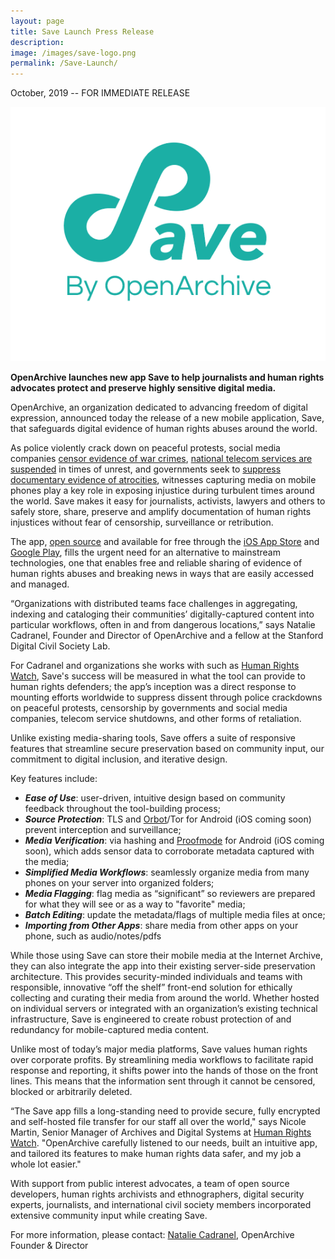 ```yaml
---
layout: page
title: Save Launch Press Release
description: 
image: /images/save-logo.png
permalink: /Save-Launch/
---
```


<p>October, 2019 -- FOR IMMEDIATE RELEASE</p>

<img class="postInlineImage" src="/images/save-logo.png"/>

<p><b>OpenArchive launches new app <span class="appName">Save</span> to help journalists and human rights advocates 
protect and preserve highly sensitive digital media.</b></p>

<p>OpenArchive, an organization dedicated to advancing freedom of digital expression, announced today the 
release of a new mobile application, <span class="appName">Save</span>, that safeguards digital evidence of 
human rights abuses around the world.</p>

<p>As police violently crack down on peaceful protests, social media companies 
<a href="https://theintercept.com/2017/11/02/war-crimes-youtube-facebook-syria-rohingya/" target="_blank">censor evidence of war crimes</a>, 
<a href="https://www.businessinsider.com/iraq-blocks-facebook-whatsapp-cuts-internet-protests-2019-10?r=US&IR=T" target="_blank">national telecom services are suspended</a> 
in times of unrest, and governments seek to <a href="https://www.theguardian.com/global-development/2018/feb/19/myanmar-government-bulldozing-rohingya-mass-grave-hide-evidence" target="_blank">suppress documentary evidence of atrocities</a>, 
witnesses capturing media on mobile phones play a key role in exposing injustice during turbulent times around the world. <span class="appName">Save</span> makes it easy for journalists, activists, lawyers and others to safely store, share, preserve and amplify documentation of human rights injustices without fear of censorship, surveillance or retribution.</p>

<p>The app, <a href="https://github.com/OpenArchive" target="_blank">open source</a> and available for free through the <a href="https://apps.apple.com/hk/app/save-by-openarchive/id1462212414?l=en" target="_blank">iOS App Store</a> and <a href="https://play.google.com/store/apps/details?id=net.opendasharchive.openarchive.release&hl=en" target="_blank">Google Play</a>, fills the urgent need for an alternative to mainstream technologies, one that enables free and reliable sharing of evidence of human rights abuses and breaking news in ways that are easily accessed and managed.</p>

<p>“Organizations with distributed teams face challenges in aggregating, indexing and cataloging their communities’ digitally-captured content into particular workflows, often in and from dangerous locations,” 
says Natalie Cadranel, Founder and Director of OpenArchive and a fellow at the Stanford Digital Civil Society Lab.</p>

<p>For Cadranel and organizations she works with such as <a href="https://www.hrw.org/" target="_blank">Human Rights Watch</a>,  <span class="appName">Save's</span> success will be measured in what the tool can provide to human rights defenders; the app’s inception was a direct response to mounting efforts worldwide to suppress dissent through police crackdowns on peaceful protests, censorship by governments and social media companies, telecom service shutdowns, and other forms of retaliation.</p>

<p>Unlike existing media-sharing tools, <span class="appName">Save</span> offers a suite of responsive features that streamline secure preservation based on community input, our commitment to digital inclusion, and iterative design.</p>

<p>Key features include:</p>
<p><ul><div class="feature">
  <li><b><i>Ease of Use</i></b>: user-driven, intuitive design based on community feedback throughout the tool-building process;</li>
  <li><b><i>Source Protection</i></b>: TLS and <a href="https://guardianproject.info/apps/orbot/" target="_blank">Orbot</a>/Tor for Android (iOS coming soon) prevent interception and surveillance;</li>
  <li><b><i>Media Verification</i></b>: via hashing and <a href="https://guardianproject.info/2017/02/24/combating-fake-news-with-a-smartphone-proof-mode/" target="_blank">Proofmode</a> for Android (iOS coming soon), which adds sensor data to corroborate metadata captured with the media;</li>
  <li><b><i>Simplified Media Workflows</i></b>: seamlessly organize media from many phones on your server into organized folders;
</li>
  <li><b><i>Media Flagging</i></b>: flag media as “significant” so reviewers are prepared for what they will see or as a way to "favorite" media;</li>
   <li><b><i>Batch Editing</i></b>: update the metadata/flags of multiple media files at once;</li>
    <li><b><i>Importing from Other Apps</i></b>: share media from other apps on your phone, such as audio/notes/pdfs</li>
  </div></ul></p>
  
<p>While those using <span class="appName">Save</span> can store their mobile media at the Internet Archive, they can also integrate the app into their existing server-side preservation architecture. This provides security-minded individuals and teams with responsible, innovative “off the shelf” front-end solution for ethically collecting and curating their media 
from around the world. Whether hosted on individual servers or integrated with an organization’s existing technical infrastructure, <span class="appName">Save</span> is engineered to create robust protection of and redundancy 
for mobile-captured media content.</p>


<p>Unlike most of today’s major media platforms, <span class="appName">Save</span> values human rights over corporate profits. By streamlining media workflows to facilitate rapid response and reporting, it shifts power into the hands of those on the front lines. This means that the information sent through it cannot be censored, blocked or arbitrarily deleted.</p>

<p>“The <span class="appName">Save</span> app fills a long-standing need to provide secure, fully encrypted and self-hosted file transfer for our staff all over the world," says Nicole Martin, Senior Manager of Archives and Digital Systems at <a href="https://www.hrw.org/" target="_blank">Human Rights Watch</a>. "OpenArchive carefully listened to our needs, built an intuitive app, and tailored its features to make human rights data safer, and my job a whole lot easier."</p>


<p>With support from public interest advocates, a team of open source developers, human rights archivists and ethnographers, digital security experts, journalists, and international civil society members incorporated extensive community input while creating <span class="appName">Save</span>.</p>

<p>For more information, please contact: <a href="mailto:natalie@open-archive.org">Natalie Cadranel</a>, OpenArchive Founder & Director 

